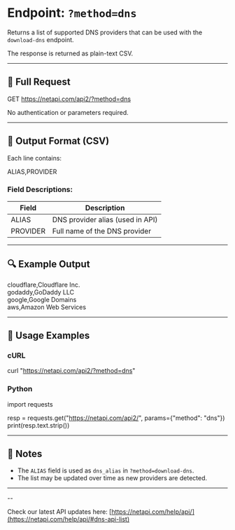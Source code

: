 # Endpoint: `?method=dns`

Returns a list of supported DNS providers that can be used with the `download-dns` endpoint.

The response is returned as plain-text CSV.

---

## 🔗 Full Request

GET https://netapi.com/api2/?method=dns

No authentication or parameters required.

---

## 📄 Output Format (CSV)

Each line contains:

ALIAS,PROVIDER

### Field Descriptions:

| Field     | Description                        |
|-----------|------------------------------------|
| ALIAS     | DNS provider alias (used in API)   |
| PROVIDER  | Full name of the DNS provider      |

---

## 🔍 Example Output

cloudflare,Cloudflare Inc.  
godaddy,GoDaddy LLC  
google,Google Domains  
aws,Amazon Web Services  

---

## 🧪 Usage Examples

### cURL

curl "https://netapi.com/api2/?method=dns"

### Python

import requests

resp = requests.get("https://netapi.com/api2/", params={"method": "dns"})
print(resp.text.strip())

---

## 📌 Notes

- The `ALIAS` field is used as `dns_alias` in `?method=download-dns`.
- The list may be updated over time as new providers are detected.

---

--

Check our latest API updates here: [https://netapi.com/help/api/](https://netapi.com/help/api/#dns-api-list)

